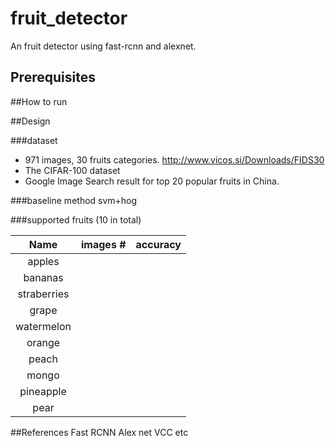 # fruit_detector
An fruit detector using fast-rcnn and alexnet.

## Prerequisites

##How to run

##Design

###dataset
* 971 images, 30 fruits categories. http://www.vicos.si/Downloads/FIDS30
* The CIFAR-100 dataset
* Google Image Search result for top 20 popular fruits in China.

###baseline method
svm+hog

###supported fruits
(10 in total)

| Name | images # | accuracy |
| :-----:| :---------:| :----------:|
| apples | |
| bananas | |
| straberries | |
| grape | |
| watermelon | |
| orange | |
| peach | |
| mongo | |
| pineapple | |
| pear | |

##References
Fast RCNN
Alex net
VCC
etc

